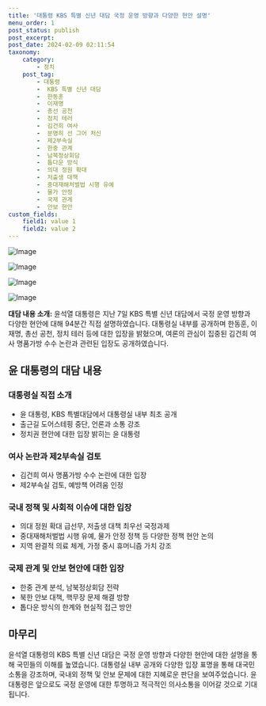 ```yaml
---
title: '대통령 KBS 특별 신년 대담 국정 운영 방향과 다양한 현안 설명'
menu_order: 1
post_status: publish
post_excerpt: 
post_date: 2024-02-09 02:11:54
taxonomy:
    category:
        - 정치
    post_tag:
        - 대통령
        -  KBS 특별 신년 대담
        -  한동훈
        -  이재명
        -  총선 공천
        -  정치 테러
        -  김건희 여사
        -  분명히 선 그어 처신
        -  제2부속실
        -  한중 관계
        -  남북정상회담
        -  톱다운 방식
        -  의대 정원 확대
        -  저출생 대책
        -  중대재해처벌법 시행 유예
        -  물가 안정
        -  국제 관계
        -  안보 현안
custom_fields:
    field1: value 1
    field2: value 2
---
```


![Image](https://imgnews.pstatic.net/image/079/2024/02/08/0003861959_001_20240208101301164.jpg?type=w647)

![Image](https://imgnews.pstatic.net/image/079/2024/02/08/0003861959_003_20240208101301240.jpg?type=w647)

![Image](https://imgnews.pstatic.net/image/079/2024/02/08/0003861959_002_20240208101301204.jpg?type=w647)

![Image](https://imgnews.pstatic.net/image/079/2024/02/08/0003861959_004_20240208101301278.jpg?type=w647)

**대담 내용 소개:** 
윤석열 대통령은 지난 7일 KBS 특별 신년 대담에서 국정 운영 방향과 다양한 현안에 대해 94분간 직접 설명하였습니다. 대통령실 내부를 공개하며 한동훈, 이재명, 총선 공천, 정치 테러 등에 대한 입장을 밝혔으며, 여론의 관심이 집중된 김건희 여사 명품가방 수수 논란과 관련된 입장도 공개하였습니다.
## 윤 대통령의 대담 내용
### 대통령실 직접 소개
- 윤 대통령, KBS 특별대담에서 대통령실 내부 최초 공개
- 출근길 도어스테핑 중단, 언론과 소통 강조
- 정치권 현안에 대한 입장 밝히는 윤 대통령
### 여사 논란과 제2부속실 검토
- 김건희 여사 명품가방 수수 논란에 대한 입장
- 제2부속실 검토, 예방책 어려움 인정
### 국내 정책 및 사회적 이슈에 대한 입장
- 의대 정원 확대 급선무, 저출생 대책 최우선 국정과제
- 중대재해처벌법 시행 유예, 물가 안정 정책 등 다양한 정책 현안 논의
- 지역 완결적 의료 체계, 가정 중시 휴머니즘 가치 강조
### 국제 관계 및 안보 현안에 대한 입장
- 한중 관계 분석, 남북정상회담 전략
- 북한 안보 대책, 핵무장 문제 해결 방향
- 톱다운 방식의 한계와 현실적 접근 방안
## 마무리
윤석열 대통령의 KBS 특별 신년 대담은 국정 운영 방향과 다양한 현안에 대한 설명을 통해 국민들의 이해를 높였습니다. 대통령실 내부 공개와 다양한 입장 표명을 통해 대국민 소통을 강조하며, 국내외 정책 및 안보 문제에 대한 지혜로운 판단을 보여주었습니다. 윤 대통령은 앞으로도 국정 운영에 대한 투명하고 적극적인 의사소통을 이어갈 것으로 기대됩니다.
